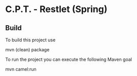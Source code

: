 C.P.T. - Restlet (Spring)
=========================

Build
-----
To build this project use

   mvn (clean) package

To run the project you can execute the following Maven goal

   mvn camel:run
